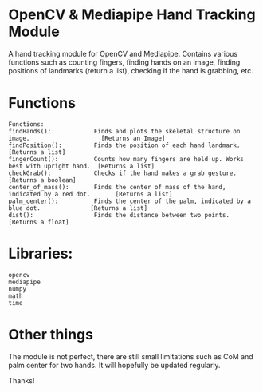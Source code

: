 # OpenCV & Mediapipe Hand Tracking Module
A hand tracking module for OpenCV and Mediapipe. Contains various functions such as counting fingers, finding hands on an image, finding positions of landmarks (return a list), checking if the hand is grabbing, etc.

# Functions
```
Functions:
findHands():            Finds and plots the skeletal structure on image.                    [Returns an Image]
findPosition():         Finds the position of each hand landmark.                           [Returns a list]
fingerCount():          Counts how many fingers are held up. Works best with upright hand.  [Returns a list]
checkGrab():            Checks if the hand makes a grab gesture.                            [Returns a boolean]
center_of_mass():       Finds the center of mass of the hand, indicated by a red dot.       [Returns a list]
palm_center():          Finds the center of the palm, indicated by a blue dot.              [Returns a list]
dist():                 Finds the distance between two points.                              [Returns a float]
```

# Libraries:
```
opencv
mediapipe
numpy
math
time
```

# Other things
The module is not perfect, there are still small limitations such as CoM and palm center for two hands.
It will hopefully be updated regularly.

Thanks!
